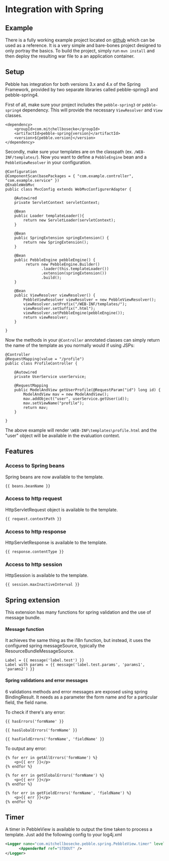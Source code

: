 # Integration with Spring

## Example
There is a fully working example project located on [github](http://github.com/PebbleTemplates/pebble-example-spring)
which can be used as a reference. It is a very simple and bare-bones project designed to only portray the basics.
To build the project, simply run `mvn install` and then deploy the resulting war file to a an application container.

## Setup
Pebble has integration for both versions 3.x and 4.x of the Spring Framework, provided by two separate libraries called pebble-spring3 and pebble-spring4.

First of all, make sure your project includes the `pebble-spring3` or `pebble-spring4` dependency.
This will provide the necessary `ViewResolver` and `View` classes.
```
<dependency>
	<groupId>com.mitchellbosecke</groupId>
	<artifactId>pebble-spring{version}</artifactId>
	<version>${pebble.version}</version>
</dependency>
```
Secondly, make sure your templates are on the classpath (ex. `/WEB-INF/templates/`). Now you want to define a
`PebbleEngine` bean and a `PebbleViewResolver` in your configuration.
```
@Configuration
@ComponentScan(basePackages = { "com.example.controller", "com.example.service" })
@EnableWebMvc
public class MvcConfig extends WebMvcConfigurerAdapter {

    @Autowired
    private ServletContext servletContext;

    @Bean
    public Loader templateLoader(){
        return new ServletLoader(servletContext);
    }
    
    @Bean
    public SpringExtension springExtension() {
        return new SpringExtension();
    }

    @Bean 
    public PebbleEngine pebbleEngine() {
         return new PebbleEngine.Builder()
                .loader(this.templateLoader())
                .extension(springExtension())
                .build();
    }

    @Bean
    public ViewResolver viewResolver() {
        PebbleViewResolver viewResolver = new PebbleViewResolver();
        viewResolver.setPrefix("/WEB-INF/templates/");
        viewResolver.setSuffix(".html");
        viewResolver.setPebbleEngine(pebbleEngine());
        return viewResolver;
    }

}
```
Now the methods in your `@Controller` annotated classes can simply return the name of the template as you
normally would if using JSPs:
```
@Controller
@RequestMapping(value = "/profile")
public class ProfileController {

	@Autowired
	private UserService userService;

	@RequestMapping
	public ModelAndView getUserProfile(@RequestParam("id") long id) {
		ModelAndView mav = new ModelAndView();
		mav.addObject("user", userService.getUser(id));
		mav.setViewName("profile");
		return mav;
	}

}
```
The above example will render `\WEB-INF\templates\profile.html` and the "user" object will be available
in the evaluation context.

## Features

### Access to Spring beans
Spring beans are now available to the template.
```
{{ beans.beanName }}
```

### Access to http request
HttpServletRequest object is available to the template.
```
{{ request.contextPath }}
```

### Access to http response
HttpServletResponse is available to the template.
```
{{ response.contentType }}
```

### Access to http session
HttpSession is available to the template.
```
{{ session.maxInactiveInterval }}
```

## Spring extension

This extension has many functions for spring validation and the use of message bundle.

#### Message function
It achieves the same thing as the i18n function, but instead, it uses the configured spring messageSource, typically the ResourceBundleMessageSource.

```
Label = {{ message('label.test') }}
Label with params = {{ message('label.test.params', 'params1', 'params2') }}
```

#### Spring validations and error messages
6 validations methods and error messages are exposed using spring BindingResult. It needs as a parameter the form name and for a particular field, the field name.

To check if there's any error:
```
{{ hasErrors('formName' }}

{{ hasGlobalErrors('formName' }}

{{ hasFieldErrors('formName', 'fieldName' }}
```

To output any error:
```
{% for err in getAllErrors('formName') %}
    <p>{{ err }}</p>
{% endfor %}

{% for err in getGlobalErrors('formName') %}
    <p>{{ err }}</p>
{% endfor %}

{% for err in getFieldErrors('formName', 'fieldName') %}
    <p>{{ err }}</p>
{% endfor %}
```

## Timer

A timer in PebbleView is available to output the time taken to process a template. Just add the following config to your log4j.xml

```xml
<Logger name="com.mitchellbosecke.pebble.spring.PebbleView.timer" level="DEBUG" additivity="false">
      <AppenderRef ref="STDOUT" />
</Logger> 
```
